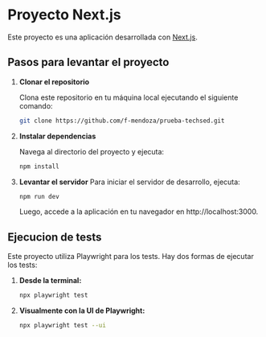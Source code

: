 # Proyecto Next.js

Este proyecto es una aplicación desarrollada con [Next.js](https://nextjs.org/).

## Pasos para levantar el proyecto

1. **Clonar el repositorio**

   Clona este repositorio en tu máquina local ejecutando el siguiente comando:

   ```bash
   git clone https://github.com/f-mendoza/prueba-techsed.git
   ```

2. **Instalar dependencias**

   Navega al directorio del proyecto y ejecuta:

   ```bash
   npm install
   ```

3. **Levantar el servidor**
   Para iniciar el servidor de desarrollo, ejecuta:
   ```bash
   npm run dev
   ```
   Luego, accede a la aplicación en tu navegador en http://localhost:3000.

## Ejecucion de tests

Este proyecto utiliza Playwright para los tests. Hay dos formas de ejecutar los tests:

1. **Desde la terminal:**

   ```bash
   npx playwright test
   ```

1. **Visualmente con la UI de Playwright:**
   ```bash
   npx playwright test --ui
   ```
